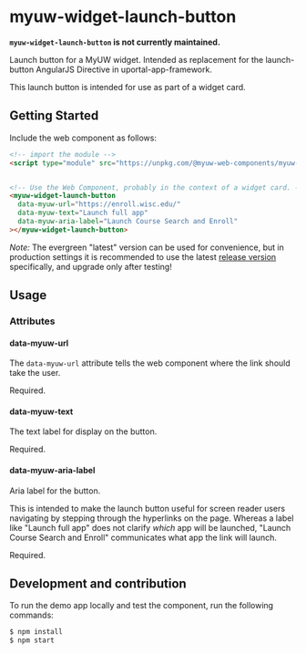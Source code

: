 # myuw-widget-launch-button

**`myuw-widget-launch-button` is not currently maintained.**

Launch button for a MyUW widget. Intended as replacement for the launch-button AngularJS Directive in uportal-app-framework.

This launch button is intended for use as part of a widget card.

## Getting Started

Include the web component as follows:

```html
<!-- import the module -->
<script type="module" src="https://unpkg.com/@myuw-web-components/myuw-widget-launch-button@latest/dist/myuw-widget-launch-button.min.mjs"></script>


<!-- Use the Web Component, probably in the context of a widget card. -->
<myuw-widget-launch-button
  data-myuw-url="https://enroll.wisc.edu/"
  data-myuw-text="Launch full app"
  data-myuw-aria-label="Launch Course Search and Enroll"
></myuw-widget-launch-button>
```

_Note:_ The evergreen "latest" version can be used for convenience, but in production settings it is recommended to use the latest [release version](https://github.com/myuw-web-components/myuw-widget-launch-button/releases) specifically, and upgrade only after testing!

## Usage

### Attributes

#### data-myuw-url

The `data-myuw-url` attribute tells the web component where the link should take the user.

Required.

#### data-myuw-text

The text label for display on the button.

Required.

#### data-myuw-aria-label

Aria label for the button.

This is intended to make the launch button useful for screen reader users navigating by stepping through the hyperlinks on the page. Whereas a label like "Launch full app" does not clarify *which* app will be launched, "Launch Course Search and Enroll" communicates what app the link will launch.

Required.

## Development and contribution

To run the demo app locally and test the component, run the following commands:

```bash
$ npm install
$ npm start
```
